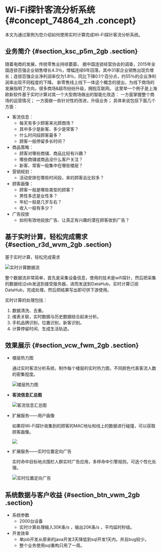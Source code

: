 # Wi-Fi探针客流分析系统 {#concept_74864_zh .concept}

本文为通过案例为您介绍如何使用实时计算完成Wi-Fi探针客流分析系统。

## 业务简介 {#section_ksc_p5m_2gb .section}

随着电商的发展，传统零售业持续萎靡， 据中国连锁经营协会的调查，2015年全国连锁百强企业销售增长4.3％，增幅连续6年回落，其中31家企业销售出现负增长；连锁百强企业净利润率仅为1.8％，同比下降0.1个百分点，约55％的企业净利润率出现不同程度的下降。 新零售线上线下一体这个概念的提出，为线下商场的发展指明了方向，很多商场&超市纷纷升级，拥抱互联网。 这里举一个例子是上海欧新软件基于实时计算对其一个大型商场做出的智能化改造： 一方面掌握整个商场的运营情况； 一方面做一些针对性的改进，升级业务； 具体来说包括下面几个方面：

-   客流信息：
    -   每天有多少顾客来光顾商场？
    -   其中多少是新客、多少是常客？
    -   什么时间段顾客最多？
    -   顾客一般停留多长时间？
-   商品策略：
    -   顾客对哪些商铺、商品比较有兴趣？
    -   哪些商铺或商品没什么客户关注？
    -   新客、常客一般集中在哪些楼层？
-   营销规划：
    -   活动安排在哪些时间段，来的顾客会比较多？
-   顾客画像：
    -   顾客一般是哪些类型的顾客？
    -   男性多还是女性多？
    -   年纪一般是几岁左右？
    -   收入一般有多少？
-   广告投放
    -   如何有效地投放广告、让真正有兴趣的潜在顾客收到广告？

## 基于实时计算，轻松完成需求 {#section_r3d_wvm_2gb .section}

基于实时计算，轻松完成需求

![实时计算数据流](http://static-aliyun-doc.oss-cn-hangzhou.aliyuncs.com/assets/img/41099/154857805234771_zh-CN.png)

整个数据流非常简单，首先是采集设备信息，使用的技术是wifi探针，然后把采集的数据经过slb发送到接受服务器，进而发送到DataHub，实时计算订阅DataHub，完成处理，然后把结果写出即可供下游使用。

实时计算的处理包括：

1.  数据清洗、去重。
2.  维表关联，实时数据与历史数据结合起来分析。
3.  手机品牌识别，位置识别，新客识别。
4.  计算停留时间、生成生活轨迹。

## 效果展示 {#section_vcw_fwm_2gb .section}

-   楼层热力图

    通过实时客流分析系统，制作每个楼层的实时热力图，不同颜色代表客流人数的密集程度。

    ![楼层热力图](http://static-aliyun-doc.oss-cn-hangzhou.aliyuncs.com/assets/img/41099/154857805234772_zh-CN.png)

-   **客流信息汇总图**

    ![客流信息汇总图](http://static-aliyun-doc.oss-cn-hangzhou.aliyuncs.com/assets/img/41099/154857805234773_zh-CN.png)

-   扩展服务——用户画像

    如果将Wi-Fi探针收集到的顾客的MAC地址和线上的数据进行碰撞，可以获取顾客画像。

    ![](http://static-aliyun-doc.oss-cn-hangzhou.aliyuncs.com/assets/img/41099/154857805334774_zh-CN.png)

-   扩展服务——实时位置定向广告

    实时命中目标地点围栏人群实时广告应用，多样命中引擎规则，可选个性化处理。

    ![实时位置定向广告](http://static-aliyun-doc.oss-cn-hangzhou.aliyuncs.com/assets/img/41099/154857805334775_zh-CN.png)


## 系统数据与客户收益 {#section_btn_vwm_2gb .section}

-   系统参数
    -    2000台设备 
    -   实时计算处理输入30K条/s ，输出20K条/s ，平均延时秒级。
-   开发效率
    -   单job开发从原来的java开发3天降低到sql开发1天内，并且bug较少。
    -   整个业务使用sql重构只用了一周。

